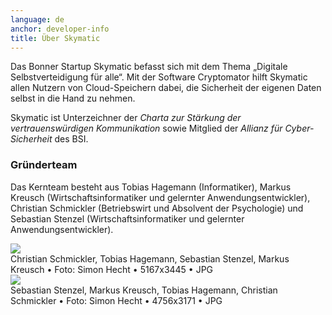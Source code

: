 ```yaml
---
language: de
anchor: developer-info
title: Über Skymatic
---
```

Das Bonner Startup Skymatic befasst sich mit dem Thema „Digitale Selbstverteidigung für alle“. Mit der Software Cryptomator hilft Skymatic allen Nutzern von Cloud-Speichern dabei, die Sicherheit der eigenen Daten selbst in die Hand zu nehmen.

Skymatic ist Unterzeichner der _Charta zur Stärkung der vertrauenswürdigen Kommunikation_ sowie Mitglied der _Allianz für Cyber-Sicherheit_ des BSI.

### Gründerteam

Das Kernteam besteht aus Tobias Hagemann (Informatiker), Markus Kreusch (Wirtschaftsinformatiker und gelernter Anwendungsentwickler), Christian Schmickler (Betriebswirt und Absolvent der Psychologie) und Sebastian Stenzel (Wirtschaftsinformatiker und gelernter Anwendungsentwickler).

<div class="row">
  <div class="col-sm-12 col-md-6">
    <div class="thumbnail text-center">
      <a href="/img/presskit/skymatic-team-rhein.jpg"><img src="/img/presskit/skymatic-team-rhein.jpg"/></a>
      <div class="caption">Christian Schmickler, Tobias Hagemann, Sebastian Stenzel, Markus Kreusch • Foto: Simon Hecht • 5167x3445 • JPG</div>
    </div>
  </div>
  <div class="clearfix visible-sm-block"></div>
  <div class="col-sm-12 col-md-6">
    <div class="thumbnail text-center">
      <a href="/img/presskit/skymatic-team-office.jpg"><img src="/img/presskit/skymatic-team-office.jpg"/></a>
      <div class="caption">Sebastian Stenzel, Markus Kreusch, Tobias Hagemann, Christian Schmickler • Foto: Simon Hecht • 4756x3171 • JPG</div>
    </div>
  </div>
</div>
